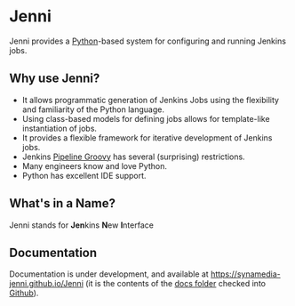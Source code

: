# Jenni

Jenni provides a [Python](https://python.org)-based system for configuring and running Jenkins jobs.

## Why use Jenni?

- It allows programmatic generation of Jenkins Jobs using the flexibility and familiarity of the Python language.
- Using class-based models for defining jobs allows for template-like instantiation of jobs.
- It provides a flexible framework for iterative development of Jenkins jobs.
- Jenkins [Pipeline Groovy](https://plugins.jenkins.io/workflow-cps/) has several (surprising) restrictions.
- Many engineers know and love Python.
- Python has excellent IDE support.

## What's in a Name?

Jenni stands for **Jen**kins **N**ew **I**nterface

## Documentation

Documentation is under development, and available
at https://synamedia-jenni.github.io/Jenni
(it is the contents of the [docs folder](docs/)
checked into [Github](https://github.com/synamedia-jenni/Jenni)).
